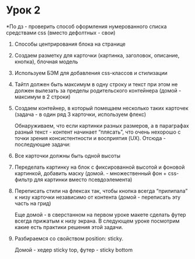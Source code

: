 # Урок 2

\*По дз - проверить способ оформления нумерованного списка средствами css (вместо дефолтных - свои)

1. Способы центрирования блока на странице
2. Создаем разметку для карточки (картинка, заголовок, описание, кнопка), блочная модель
3. Используем БЭМ для добавления css-классов и стилизации
4. Тайтл должен быть максимум в одну строку и текст при этом не должен вылезать за пределы родительского контейнера (домой - максимум в 2 строки)
5. Создаем контейнер, в который помещаем несколько таких карточек (задача - в один ряд 3 карточки, используем флекс)

   Обнаруживаем, что если картинки разных размеров, а в параграфах разный текст - контент начинает “плясать”, что очень нехорошо с точки зрения консистентности и восприятия (UX). Отсюда - последующие задачи:

6. Все карточки должны быть одной высоты
7. Переделать картинку на блок с фиксированной высотой и фоновой картинкой, добавить маску (домой. - множественный фон + css-фильтр для картинки вместо псевдоэлемента)
8. Переписать стили на флексах так, чтобы кнопка всегда “прилипала” к низу карточки независимо от контента (домой - переписать эту часть на грид)

   Еще домой - в сверстанном на первом уроке макете сделать футер всегда прижатым к низу экрана. В следующем уроке посмотрим какие есть практики решения этой задачи.

9. Разбираемся со свойством position: sticky.

   Домой - хедер sticky top, футер - sticky bottom
